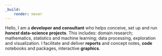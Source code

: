 ```yaml
---
_build:
    render: never
---
```

Hello, I am a **developer and consultant** who helps conceive, set up and run ***honest* data-science projects**. This includes: domain research; mathematics, statistics and machine learning; data processing, exploration and visualization. I facilitate and deliver **reports** and concept notes, **code** notebooks and packages, interactive **graphics**.